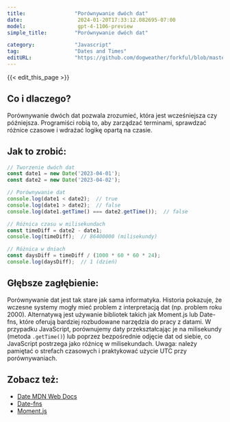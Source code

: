 ```yaml
---
title:                "Porównywanie dwóch dat"
date:                  2024-01-20T17:33:12.082695-07:00
model:                 gpt-4-1106-preview
simple_title:         "Porównywanie dwóch dat"

category:             "Javascript"
tag:                  "Dates and Times"
editURL:              "https://github.com/dogweather/forkful/blob/master/content/pl/javascript/comparing-two-dates.md"
---
```


{{< edit_this_page >}}

## Co i dlaczego?
Porównywanie dwóch dat pozwala zrozumieć, która jest wcześniejsza czy późniejsza. Programiści robią to, aby zarządzać terminami, sprawdzać różnice czasowe i wdrażać logikę opartą na czasie.

## Jak to zrobić:
```Javascript
// Tworzenie dwóch dat
const date1 = new Date('2023-04-01');
const date2 = new Date('2023-04-02');

// Porównywanie dat
console.log(date1 < date2);  // true
console.log(date1 > date2);  // false
console.log(date1.getTime() === date2.getTime());  // false

// Różnica czasu w milisekundach
const timeDiff = date2 - date1;
console.log(timeDiff);  // 86400000 (milisekundy)

// Różnica w dniach
const daysDiff = timeDiff / (1000 * 60 * 60 * 24);
console.log(daysDiff);  // 1 (dzień)
```

## Głębsze zagłębienie:
Porównywanie dat jest tak stare jak sama informatyka. Historia pokazuje, że wczesne systemy mogły mieć problem z interpretacją dat (np. problem roku 2000). Alternatywą jest używanie bibliotek takich jak Moment.js lub Date-fns, które oferują bardziej rozbudowane narzędzia do pracy z datami. W przypadku JavaScript, porównujemy daty przekształcając je na milisekundy (metoda `.getTime()`) lub poprzez bezpośrednie odjęcie dat od siebie, co JavaScript postrzega jako różnicę w milisekundach. Uwaga: należy pamiętać o strefach czasowych i praktykować użycie UTC przy porównywaniach.

## Zobacz też:
- [Date MDN Web Docs](https://developer.mozilla.org/en-US/docs/Web/JavaScript/Reference/Global_Objects/Date)
- [Date-fns](https://date-fns.org/)
- [Moment.js](https://momentjs.com/docs/#/use-it/)
